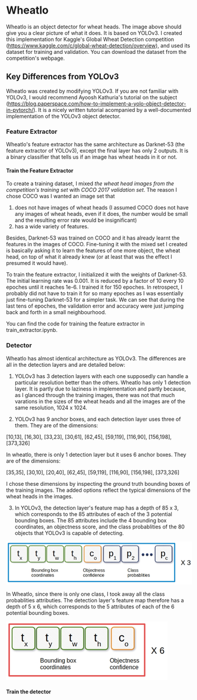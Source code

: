 # Wheatlo
Wheatlo is an object detector for wheat heads. The image above should give you a clear picture of what it does. It is based on YOLOv3. I created this implementation for Kaggle's Global Wheat Detection competition (https://www.kaggle.com/c/global-wheat-detection/overview), and used its dataset for training and validation. You can download the dataset from the competition's webpage.

## Key Differences from YOLOv3
Wheatlo was created by modifying YOLOv3. If you are not familiar with YOLOv3, I would recommend Ayoosh Kathuria's tutorial on the subject (https://blog.paperspace.com/how-to-implement-a-yolo-object-detector-in-pytorch/). It is a nicely written tutorial acompanied by a well-documented implementation of the YOLOv3 object detector.

### Feature Extractor
Wheatlo's feature extractor has the same architecture as Darknet-53 (the feature extractor of YOLOv3), except the final layer has only 2 outputs. It is a binary classifier that tells us if an image has wheat heads in it or not.

#### Train the Feature Extractor
To create a training dataset, I mixed *the wheat head images from the competition's training set* with *COCO 2017 validation set*. The reason I chose COCO was I wanted an image set that
1. does not have images of wheat heads (I assumed COCO does not have any images of wheat heads, even if it does, the number would be small and the resulting error rate would be insignificant)
2. has a wide variety of features.

Besides, Darknet-53 was trained on COCO and it has already learnt the features in the images of COCO. Fine-tuning it with the mixed set I created is basically asking it to learn the features of one more object, the wheat head, on top of what it already knew (or at least that was the effect I presumed it would have).

To train the feature extractor, I initialized it with the weights of Darknet-53. The initial learning rate was 0.001. It is reduced by a factor of 10 every 10 epoches until it reaches 1e-6. I trained  it for 150 epoches. In retrospect, I probably did not have to train it for so many epoches as I was essentially just fine-tuning Darknet-53 for a simpler task. We can see that during the last tens of epoches, the validation error and accuracy were just jumping back and forth in a small neighbourhood.

You can find the code for training the feature extractor in train_extractor.ipynb.

### Detector
Wheatlo has almost identical architecture as YOLOv3. The differences are all in the detection layers and are detailed below:

1. YOLOv3 has 3 detection layers with each one supposedly can handle a particular resolution better than the others. Wheatlo has only 1 detection layer. It is partly due to laziness in implementation and partly because, as I glanced through the training images, there was not that much varations in the sizes of the wheat heads and all the images are of the same resolution, 1024 x 1024.

2. YOLOv3 has 9 anchor boxes, and each detection layer uses three of them. They are of the dimensions:

[10,13],  [16,30],  [33,23],  [30,61],  [62,45],  [59,119],  [116,90],  [156,198],  [373,326]

In wheatlo, there is only 1 detection layer but it uses 6 anchor boxes. They are of the dimensions:

[35,35],  [30,10],  [20,40], [62,45],  [59,119],  [116,90],  [156,198],  [373,326]

I chose these dimensions by inspecting the ground truth bounding boxes of the training images. The added options reflect the typical dimensions of the wheat heads in the images.

3. In YOLOv3, the detection layer's feature map has a depth of 85 x 3, which corresponds to the 85 attributes of each of the 3 potential bounding boxes. The 85 attributes include the 4 bounding box coordinates, an objectness score, and the class probablities of the 80 objects that YOLOv3 is capable of detecting.

![YOLOv3 Feature maps attributes](/images/yolov3_feature_map.jpg)

In Wheatlo, since there is only one class, I took away all the class probablities attributies. The detection layer's feature map therefore has a depth of 5 x 6, which corresponds to the 5 attributes of each of the 6 potential bounding boxes.

![Wheatlo Feature maps attributes](/images/wheatlo_feature_map.jpg)

#### Train the  detector
